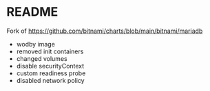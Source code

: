 # README

Fork of https://github.com/bitnami/charts/blob/main/bitnami/mariadb

- wodby image
- removed init containers
- changed volumes
- disable securityContext
- custom readiness probe
- disabled network policy
